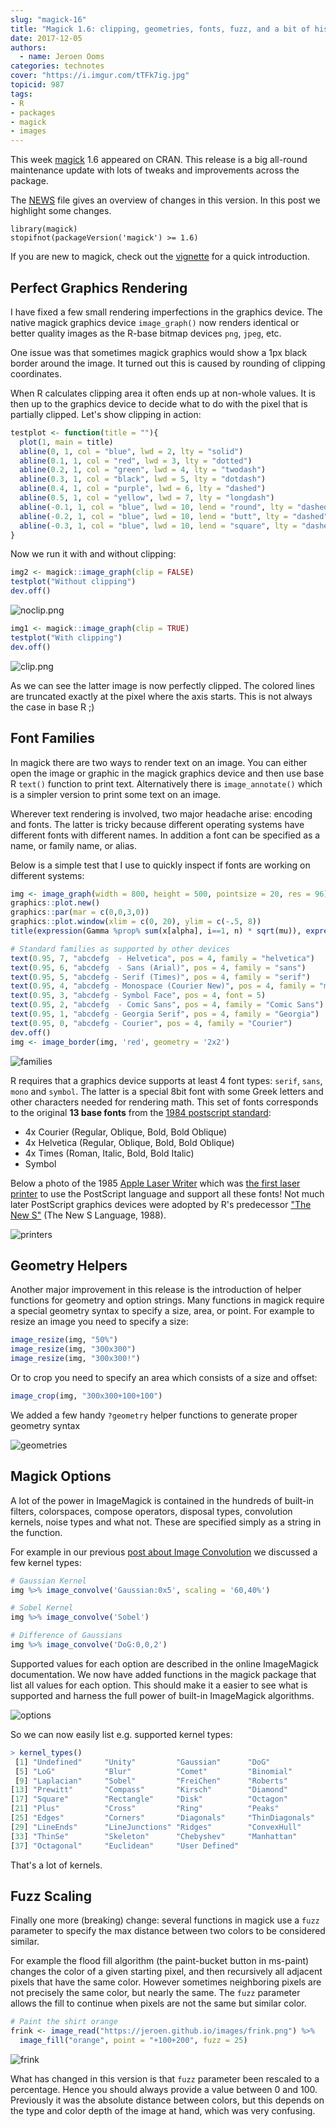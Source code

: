 ```yaml
---
slug: "magick-16"
title: "Magick 1.6: clipping, geometries, fonts, fuzz, and a bit of history"
date: 2017-12-05
authors:
  - name: Jeroen Ooms
categories: technotes
cover: "https://i.imgur.com/tTFk7ig.jpg"
topicid: 987
tags:
- R
- packages
- magick
- images
---
```


This week [magick](https://cran.r-project.org/web/packages/magick/vignettes/intro.html) 1.6 appeared on CRAN. This release is a big all-round maintenance update with lots of tweaks and improvements across the package. 

The [NEWS](https://cran.r-project.org/web/packages/magick/NEWS) file gives an overview of changes in this version. In this post we highlight some changes.


```{r}
library(magick)
stopifnot(packageVersion('magick') >= 1.6)
```

If you are new to magick, check out the [vignette](https://cran.r-project.org/web/packages/magick/vignettes/intro.html) for a quick introduction.

## Perfect Graphics Rendering

I have fixed a few small rendering imperfections in the graphics device. The native magick graphics device `image_graph()` now renders identical or better quality images as the R-base bitmap devices `png`, `jpeg`, etc.

One issue was that sometimes magick graphics would show a 1px black border around the image. It turned out this is caused by rounding of clipping coordinates. 

When R calculates clipping area it often ends up at non-whole values. It is then up to the graphics device to decide what to do with the pixel that is partially clipped. Let's show clipping in action:

```r
testplot <- function(title = ""){
  plot(1, main = title)
  abline(0, 1, col = "blue", lwd = 2, lty = "solid")
  abline(0.1, 1, col = "red", lwd = 3, lty = "dotted")
  abline(0.2, 1, col = "green", lwd = 4, lty = "twodash")
  abline(0.3, 1, col = "black", lwd = 5, lty = "dotdash")
  abline(0.4, 1, col = "purple", lwd = 6, lty = "dashed")
  abline(0.5, 1, col = "yellow", lwd = 7, lty = "longdash")
  abline(-0.1, 1, col = "blue", lwd = 10, lend = "round", lty = "dashed")
  abline(-0.2, 1, col = "blue", lwd = 10, lend = "butt", lty = "dashed")
  abline(-0.3, 1, col = "blue", lwd = 10, lend = "square", lty = "dashed")
}
```

Now we run it with and without clipping:


```r
img2 <- magick::image_graph(clip = FALSE)
testplot("Without clipping")
dev.off()
```

![noclip.png](https://i.imgur.com/TtpjlLq.png)

```r
img1 <- magick::image_graph(clip = TRUE)
testplot("With clipping")
dev.off()
```

![clip.png](https://i.imgur.com/JbWMElL.png)

As we can see the latter image is now perfectly clipped. The colored lines are truncated exactly at the pixel where the axis starts. This is not always the case in base R ;)

## Font Families

In magick there are two ways to render text on an image. You can either open the image or graphic in the magick graphics device and then use base R `text()` function to print text. Alternatively there is `image_annotate()` which is a simpler version to print some text on an image.

Wherever text rendering is involved, two major headache arise: encoding and fonts. The latter is tricky because different operating systems have different fonts with different names. In addition a font can be specified as a name, or family name, or alias.

Below is a simple test that I use to quickly inspect if fonts are working on different systems:

```r
img <- image_graph(width = 800, height = 500, pointsize = 20, res = 96)
graphics::plot.new()
graphics::par(mar = c(0,0,3,0))
graphics::plot.window(xlim = c(0, 20), ylim = c(-.5, 8))
title(expression(Gamma %prop% sum(x[alpha], i==1, n) * sqrt(mu)), expression(hat(x)))

# Standard families as supported by other devices
text(0.95, 7, "abcdefg  - Helvetica", pos = 4, family = "helvetica")
text(0.95, 6, "abcdefg  - Sans (Arial)", pos = 4, family = "sans")
text(0.95, 5, "abcdefg - Serif (Times)", pos = 4, family = "serif")
text(0.95, 4, "abcdefg - Monospace (Courier New)", pos = 4, family = "mono")
text(0.95, 3, "abcdefg - Symbol Face", pos = 4, font = 5)
text(0.95, 2, "abcdefg  - Comic Sans", pos = 4, family = "Comic Sans")
text(0.95, 1, "abcdefg - Georgia Serif", pos = 4, family = "Georgia")
text(0.95, 0, "abcdefg - Courier", pos = 4, family = "Courier")
dev.off()
img <- image_border(img, 'red', geometry = '2x2')
``` 

![families](https://i.imgur.com/tzIktip.png)

R requires that a graphics device supports at least 4 font types: `serif`, `sans`, `mono` and `symbol`. The latter is a special 8bit font with some Greek letters and other characters needed for rendering math. This set of fonts corresponds to the original __13 base fonts__ from the [1984 postscript standard](https://en.wikipedia.org/wiki/PostScript_fonts#Core_Font_Set):

 - 4x Courier (Regular, Oblique, Bold, Bold Oblique)
 - 4x Helvetica (Regular, Oblique, Bold, Bold Oblique)
 - 4x Times (Roman, Italic, Bold, Bold Italic)
 - Symbol

Below a photo of the 1985 [Apple Laser Writer](https://en.wikipedia.org/wiki/LaserWriter) which was [the first laser printer](https://en.wikipedia.org/wiki/PostScript_fonts#History) to use the PostScript language and support all these fonts! Not much later PostScript graphics devices were adopted by R's predecessor ["The New S"](https://en.wikipedia.org/wiki/S_(programming_language)#.22New_S.22) (The New S Language, 1988).

![printers](https://cdn2.macworld.co.uk/cmsdata/features/24596/26-01-25-laserwriter-535.jpg)

## Geometry Helpers

Another major improvement in this release is the introduction of helper functions for geometry and option strings. Many functions in magick require a special geometry syntax to specify a size, area, or point. For example to resize an image you need to specify a size:

```r
image_resize(img, "50%")
image_resize(img, "300x300")
image_resize(img, "300x300!")
```

Or to crop you need to specify an area which consists of a size and offset:

```r
image_crop(img, "300x300+100+100")
```

We added a few handy `?geometry` helper functions to generate proper geometry syntax 

![geometries](https://i.imgur.com/2jivLxi.png)

## Magick Options

A lot of the power in ImageMagick is contained in the hundreds of built-in filters, colorspaces, compose operators, disposal types, convolution kernels, noise types and what not. These are specified simply as a string in the function. 

For example in our previous [post about Image Convolution](https://ropensci.org/technotes/2017/11/02/image-convolve/) we discussed a few kernel types:

```r
# Gaussian Kernel
img %>% image_convolve('Gaussian:0x5', scaling = '60,40%')

# Sobel Kernel
img %>% image_convolve('Sobel')

# Difference of Gaussians
img %>% image_convolve('DoG:0,0,2')
```

Supported values for each option are described in the online ImageMagick documentation. We now have added functions in the magick package that list all values for each option. This should make it a easier to see what is supported and harness the full power of built-in ImageMagick algorithms.

![options](https://i.imgur.com/cid6JqU.png)

So we can now easily list e.g. supported kernel types:

```r
> kernel_types()
 [1] "Undefined"     "Unity"         "Gaussian"      "DoG"          
 [5] "LoG"           "Blur"          "Comet"         "Binomial"     
 [9] "Laplacian"     "Sobel"         "FreiChen"      "Roberts"      
[13] "Prewitt"       "Compass"       "Kirsch"        "Diamond"      
[17] "Square"        "Rectangle"     "Disk"          "Octagon"      
[21] "Plus"          "Cross"         "Ring"          "Peaks"        
[25] "Edges"         "Corners"       "Diagonals"     "ThinDiagonals"
[29] "LineEnds"      "LineJunctions" "Ridges"        "ConvexHull"   
[33] "ThinSe"        "Skeleton"      "Chebyshev"     "Manhattan"    
[37] "Octagonal"     "Euclidean"     "User Defined" 
```

That's a lot of kernels.

## Fuzz Scaling

Finally one more (breaking) change: several functions in magick use a `fuzz` parameter to specify the max distance between two colors to be considered similar.

For example the flood fill algorithm (the paint-bucket button in ms-paint) changes the color of a given starting pixel, and then recursively all adjacent pixels that have the same color. However sometimes neighboring pixels are not precisely the same color, but nearly the same. The `fuzz` parameter allows the fill to continue when pixels are not the same but similar color.

```r
# Paint the shirt orange
frink <- image_read("https://jeroen.github.io/images/frink.png") %>%
  image_fill("orange", point = "+100+200", fuzz = 25)
```

![frink](https://i.imgur.com/VwlqYWy.png)

What has changed in this version is that `fuzz` parameter been rescaled to a percentage. Hence you should always provide a value between 0 and 100. Previously it was the absolute distance between colors, but this depends on the type and color depth of the image at hand, which was very confusing.
